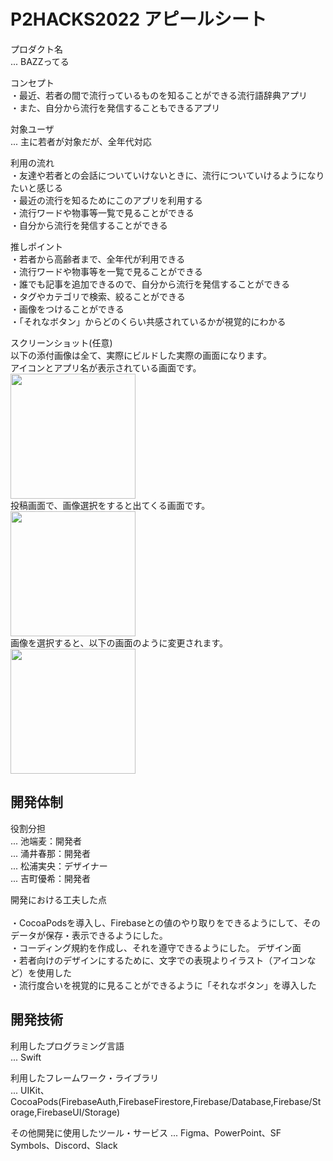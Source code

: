 # P2HACKS2022 アピールシート 

プロダクト名  
... BAZZってる

コンセプト  
・最近、若者の間で流行っているものを知ることができる流行語辞典アプリ
<br>・また、自分から流行を発信することもできるアプリ


対象ユーザ  
... 主に若者が対象だが、全年代対応

利用の流れ  
・友達や若者との会話についていけないときに、流行についていけるようになりたいと感じる
<br>・最近の流行を知るためにこのアプリを利用する
<br>・流行ワードや物事等一覧で見ることができる
<br>・自分から流行を発信することができる

推しポイント  
・若者から高齢者まで、全年代が利用できる
<br>・流行ワードや物事等を一覧で見ることができる
<br>・誰でも記事を追加できるので、自分から流行を発信することができる
<br>・タグやカテゴリで検索、絞ることができる
<br>・画像をつけることができる
<br>・「それなボタン」からどのくらい共感されているかが視覚的にわかる




スクリーンショット(任意)
<br>以下の添付画像は全て、実際にビルドした実際の画面になります。
<br>アイコンとアプリ名が表示されている画面です。
<br><img src="https://user-images.githubusercontent.com/69063870/208279289-d34a895f-eaad-41ba-81aa-69a87a9542ec.PNG" width = 200>
<br>投稿画面で、画像選択をすると出てくる画面です。
<br><img src="https://user-images.githubusercontent.com/105780864/208279973-7755ee6d-c2e7-4c38-9878-76b5751f3f78.png" width = 200>
<br>画像を選択すると、以下の画面のように変更されます。
<br><img src="https://user-images.githubusercontent.com/105780864/208279975-43cd8ac3-2ef0-48ae-864a-5665ffcc9aa2.png" width = 200>

## 開発体制  

役割分担  
...  池端麦：開発者<br>...  涌井春那：開発者<br>...  松浦実央：デザイナー
<br>...  吉町優希：開発者

開発における工夫した点  
<br>・CocoaPodsを導入し、Firebaseとの値のやり取りをできるようにして、そのデータが保存・表示できるようにした。
<br>・コーディング規約を作成し、それを遵守できるようにした。
デザイン面
<br>・若者向けのデザインにするために、文字での表現よりイラスト（アイコンなど）を使用した
<br>・流行度合いを視覚的に見ることができるように「それなボタン」を導入した


## 開発技術 

利用したプログラミング言語  
...  Swift

利用したフレームワーク・ライブラリ  
...  UIKit、CocoaPods(FirebaseAuth,FirebaseFirestore,Firebase/Database,Firebase/Storage,FirebaseUI/Storage)

その他開発に使用したツール・サービス
...  Figma、PowerPoint、SF Symbols、Discord、Slack
